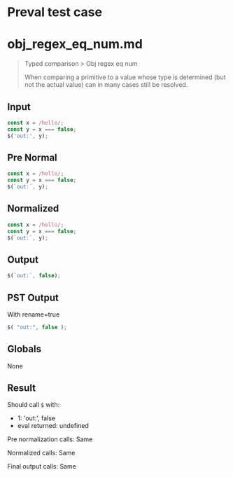 # Preval test case

# obj_regex_eq_num.md

> Typed comparison > Obj regex eq num
>
> When comparing a primitive to a value whose type is determined (but not the actual value) can in many cases still be resolved.

## Input

`````js filename=intro
const x = /hello/;
const y = x === false;
$('out:', y);
`````

## Pre Normal


`````js filename=intro
const x = /hello/;
const y = x === false;
$(`out:`, y);
`````

## Normalized


`````js filename=intro
const x = /hello/;
const y = x === false;
$(`out:`, y);
`````

## Output


`````js filename=intro
$(`out:`, false);
`````

## PST Output

With rename=true

`````js filename=intro
$( "out:", false );
`````

## Globals

None

## Result

Should call `$` with:
 - 1: 'out:', false
 - eval returned: undefined

Pre normalization calls: Same

Normalized calls: Same

Final output calls: Same
